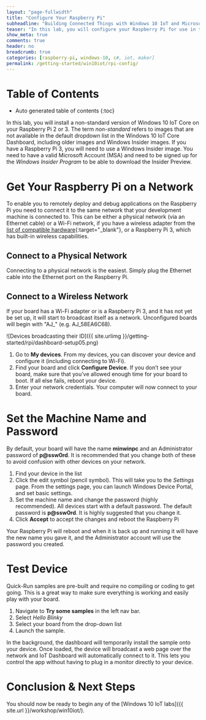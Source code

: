 ```yaml
---
layout: "page-fullwidth"
title: "Configure Your Raspberry Pi"
subheadline: "Building Connected Things with Windows 10 IoT and Microsoft Azure"
teaser: "In this lab, you will configure your Raspberry Pi for use in the labs, tutprials and workshops, including getting it on a network, giving it a unique machine name, and changing the Administrator password."
show_meta: true
comments: true
header: no
breadcrumb: true
categories: [raspberry-pi, windows-10, c#, iot, maker]
permalink: /getting-started/win10iot/rpi-config/
---
```

# Table of Contents
*  Auto generated table of contents
{:toc}

In this lab, you will install a non-standard version of Windows 10 IoT Core on your Raspberry Pi 2 or 3. The term _non-standard_ refers to images that are not available in the default dropdown list in the Windows 10 IoT Core Dashboard, including older images and Windows Insider images. If you have a Raspberry Pi 3, you will need to use a Windows Insider image. You need to have a valid Microsoft Account (MSA) and need to be signed up for the _Windows Insider Program_ to be able to download the Insider Preview. 

# Get Your Raspberry Pi on a Network
To enable you to remotely deploy and debug applications on the Raspberry Pi you need to connect it to the same network that your development machine is connected to. This can be either a physical network (via an Ethernet cable) or a Wi-Fi network, if you have a wireless adapter from the [list of compatible hardware](https://developer.microsoft.com/en-us/windows/iot/win10/SupportedInterfaces.htm#WiFi-Dongles){:target="_blank"}, or a Raspberry Pi 3, which has built-in wireless capabilities.

## Connect to a Physical Network
Connecting to a physical network is the easiest. Simply plug the Ethernet cable into the Ethernet port on the Raspberry Pi.

## Connect to a Wireless Network
If your board has a Wi-Fi adapter or is a Raspberry Pi 3, and it has not yet be set up, it will start to broadcast itself as a network. Unconfigured boards will begin with "AJ_" (e.g. AJ_58EA6C68).

![Devices broadcasting their ID]({{ site.urlimg }}/getting-started/rpi/dashboard-setup05.png)

1. Go to __My devices__. From my devices, you can discover your device and configure it (including connecting to Wi-Fi).
2. Find your board and click __Configure Device__. If you don’t see your board, make sure that you’ve allowed enough time for your board to boot. If all else fails, reboot your device.
3. Enter your network credentials. Your computer will now connect to your board.

# Set the Machine Name and Password
By default, your board will have the name __minwinpc__ and an Administrator password of __p@ssw0rd__. It is recommended that you change both of these to avoid confusion with other devices on your network.

1. Find your device in the list
2. Click the edit symbol (pencil symbol). This will take you to the _Settings_ page. From the settings page, you can launch Windows Device Portal, and set basic settings.
3. Set the machine name and change the password (highly recommended). All devices start with a default password. The default password is __p@ssw0rd__. It is highly suggested that you change it.
4. Click __Accept__ to accept the changes and reboot the Raspberry Pi

Your Raspberry Pi will reboot and when it is back up and running it will have the new name you gave it, and the Administrator account will use the password you created. 

# Test Device
Quick-Run samples are pre-built and require no compiling or coding to get going. This is a great way to make sure everything is working and easily play with your board.

1. Navigate to __Try some samples__ in the left nav bar.
2. Select _Hello Blinky_
3. Select your board from the drop-down list
4. Launch the sample. 

In the background, the dashboard will temporarily install the sample onto your device. Once loaded, the device will broadcast a web page over the network and IoT Dashboard will automatically connect to it. This lets you control the app without having to plug in a monitor directly to your device.

# Conclusion & Next Steps
You should now be ready to begin any of the [Windows 10 IoT labs]({{ site.url }}/workshop/win10iot/).